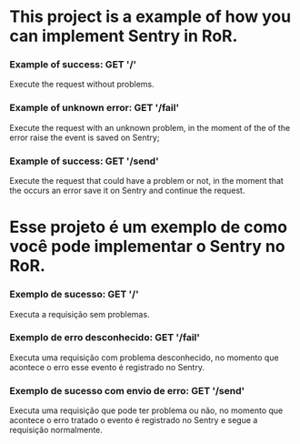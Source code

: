 # This project is a example of how you can implement Sentry in RoR.

### Example of success: GET '/'
Execute the request without problems.

### Example of unknown error: GET '/fail'
Execute the request with an unknown problem, in the moment of the of the error raise the event is saved on Sentry;

### Example of success: GET '/send'
Execute the request that could have a problem or not, in the moment that the occurs an error save it on Sentry and continue the request.

# Esse projeto é um exemplo de como você pode implementar o Sentry no RoR.

### Exemplo de sucesso: GET '/'
Executa a requisição sem problemas.

### Exemplo de erro desconhecido: GET '/fail'
Executa uma requisição com problema desconhecido, no momento que acontece o erro esse evento é registrado no Sentry.

### Exemplo de sucesso com envio de erro: GET '/send'
Executa uma requisição que pode ter problema ou não, no momento que acontece o erro tratado o evento é registrado no Sentry e segue a requisição normalmente.
